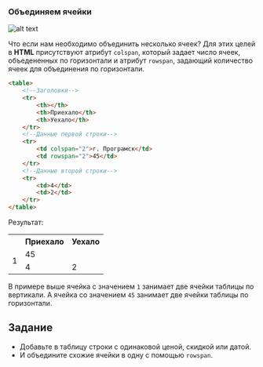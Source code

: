 ### Объединяем ячейки

![alt text](https://user-images.githubusercontent.com/4215285/52657551-f7327100-2f09-11e9-8cab-5c3ef8e79699.jpeg)

Что если нам необходимо объединить несколько ячеек? Для этих целей в **HTML** присутствуют атрибут `colspan`, который задает число ячеек, объедененных по горизонтали и атрибут `rowspan`, задающий количество ячеек для объединения по горизонтали.

```html
<table>
    <!--Заголовки-->
    <tr>
        <th></th>
        <th>Приехало</th>
        <th>Уехало</th>
    </tr>
    <!--Данные первой строки-->
    <tr>
        <td colspan="2">г. Програмск</td>
        <td rowspan="2">45</td>
    </tr> 
    <!--Данные второй строки-->
    <tr>
        <td>4</td>
        <td>2</td>
    </tr>   
</table>
```

Результат:

<div class="html">
    <table>
        <!--Заголовки-->
        <tr>
            <th></th>
            <th>Приехало</th>
            <th>Уехало</th>
        </tr>
        <!--Данные первой строки-->
        <tr>
            <td rowspan="2">1</td>
            <td colspan="2">45</td>
        </tr> 
        <!--Данные второй строки-->
        <tr>
            <td>4</td>
            <td>2</td>
        </tr>   
    </table>
</div>

В примере выше ячейка с значением `1` занимает две ячейки таблицы по вертикали.
А ячейка со значением `45` занимает две ячейки таблицы по горизонтали.

## Задание

- Добавьте в таблицу строки с одинаковой ценой, скидкой или датой.
- И объедините схожие ячейки в одну с помощью `rowspan`.
